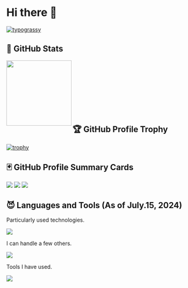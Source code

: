 # Hi there 👋
<a href="https://github.com/kawarimidoll/typograssy"><img alt="typograssy" src="https://typograssy.deno.dev/api?text=%20Hi!%20I'm%20Paseri!%20"></a>

## 💎 GitHub Stats
<p align="left"> 
    <img height="170" align="left" src="https://i16fujimoto-readme-stats-new.vercel.app/api?username=i16fujimoto&count_private=true&show_icons=true&theme=nord&">

<br>
<br>
<br>
<br>
<br>
<br>
<br>
<br>
    
## 🏆 GitHub Profile Trophy
[![trophy](https://github-profile-trophy.vercel.app/?username=i16fujimoto&count_private=true&theme=nord&column=7)](https://github.com/ryo-ma/github-profile-trophy)

## 🃏 GitHub Profile Summary Cards
![](https://github-profile-summary-cards.vercel.app/api/cards/profile-details?username=i16fujimoto&count_private=true&theme=nord_dark)
![](https://github-profile-summary-cards.vercel.app/api/cards/repos-per-language?username=i16fujimoto&count_private=true&theme=nord_dark)
![](https://github-profile-summary-cards.vercel.app/api/cards/most-commit-language?username=i16fujimoto&count_private=true&theme=nord_dark)

## 😈 Languages and Tools (As of July.15, 2024)

<!-- generate by https://rahuldkjain.github.io/gh-profile-readme-generator/ -->
Particularly used technologies.
<p align="left">
  <a href="https://skillicons.dev">
    <img src="https://skillicons.dev/icons?i=go,python,fastapi,docker,terraform,postgres,mysql,mongodb,aws,gcp,firebase,githubactions" />
  </a>
</p>
I can handle a few others.
<p align="left">
  <a href="https://skillicons.dev">
    <img src="https://skillicons.dev/icons?i=java,kotlin,c,kubernetes,django,js,css,html,nodejs,jquery,latex,linux,arduino,flutter,heroku,nginx,raspberrypi,redis" />
  </a>
</p>
Tools I have used.
<p align="left">
  <a href="https://skillicons.dev">
    <img src="https://skillicons.dev/icons?i=vscode,postman,grafana,discord,idea,anaconda,atom,figma,emacs,wordpress" />
  </a>
</p>
